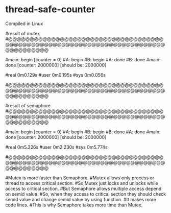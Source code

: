 # thread-safe-counter
Compiled in Linux






#result of mutex
#@@@@@@@@@@@@@@@@@@@@@@@@@@@@@@@@@@@@@@@@@@@@@@@@@@@@@@@@@@@@@@@@@@@@@@@@@@@@@@@@@@@

#main: begin [counter = 0]
#A: begin
#B: begin
#A: done
#B: done
#main: done [counter: 2000000] [should be: 2000000]

#real	0m0.129s
#user	0m0.195s
#sys	0m0.056s

#@@@@@@@@@@@@@@@@@@@@@@@@@@@@@@@@@@@@@@@@@@@@@@@@@@@@@@@@@@@@@@@@@@@@@@@@@@@@@@@@@@@


#result of semaphore
#@@@@@@@@@@@@@@@@@@@@@@@@@@@@@@@@@@@@@@@@@@@@@@@@@@@@@@@@@@@@@@@@@@@@@@@@@@@@@@@@@@@

#main: begin [counter = 0]
#A: begin
#B: begin
#B: done
#A: done
#main: done [counter: 2000000] [should be: 2000000]

#real	0m5.326s
#user	0m2.230s
#sys	0m5.774s

#@@@@@@@@@@@@@@@@@@@@@@@@@@@@@@@@@@@@@@@@@@@@@@@@@@@@@@@@@@@@@@@@@@@@@@@@@@@@@@@@@@@


#Mutex is more faster than Semaphore.
#Mutex allows only process or thread to access critical section.
#So,Mutex just locks and unlocks while access to critical section.
#But Semaphore allows multiple access depend on semid value.
#So, when they access to critical section they should check semid value and change semid value by using function. #It makes more code lines.
#This is why Semaphore takes more time than Mutex.
